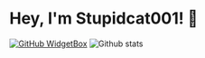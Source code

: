 # Hey, I'm Stupidcat001! 🤔
[![GitHub WidgetBox](https://github-widgetbox.vercel.app/api/profile?username=Stupidcat001&data=followers,repositories,stars)](https://github.com/Jurredr/github-widgetbox)
![Github stats](https://github-readme-stats.vercel.app/api?username=Stupidcat001&show_icons=true&count_private=true) 
